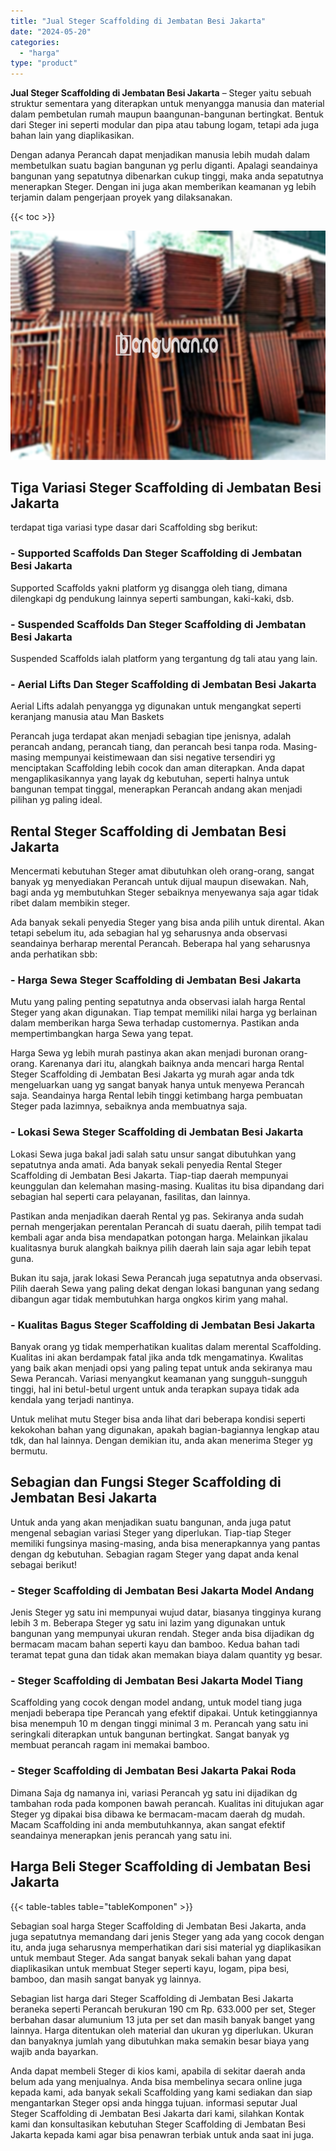 ```yaml
---
title: "Jual Steger Scaffolding di Jembatan Besi Jakarta"
date: "2024-05-20"
categories: 
  - "harga"
type: "product"
---
```


**Jual Steger Scaffolding di Jembatan Besi Jakarta** – Steger yaitu sebuah struktur sementara yang diterapkan untuk menyangga manusia dan material dalam pembetulan rumah maupun baangunan-bangunan bertingkat. Bentuk dari Steger ini seperti modular dan pipa atau tabung logam, tetapi ada juga bahan lain yang diaplikasikan.

Dengan adanya Perancah dapat menjadikan manusia lebih mudah dalam membetulkan suatu bagian bangunan yg perlu diganti. Apalagi seandainya bangunan yang sepatutnya dibenarkan cukup tinggi, maka anda sepatutnya menerapkan Steger. Dengan ini juga akan memberikan keamanan yg lebih terjamin dalam pengerjaan proyek yang dilaksanakan.

{{< toc >}}

![Jual Steger Scaffolding di Jembatan Besi Jakarta](/images/sewa-scaffolding-steger-13.png)

## Tiga Variasi Steger Scaffolding di Jembatan Besi Jakarta

terdapat tiga variasi type dasar dari Scaffolding sbg berikut:

### \- Supported Scaffolds Dan Steger Scaffolding di Jembatan Besi Jakarta

Supported Scaffolds yakni platform yg disangga oleh tiang, dimana dilengkapi dg pendukung lainnya seperti sambungan, kaki-kaki, dsb.

### \- Suspended Scaffolds Dan Steger Scaffolding di Jembatan Besi Jakarta

Suspended Scaffolds ialah platform yang tergantung dg tali atau yang lain.

### \- Aerial Lifts Dan Steger Scaffolding di Jembatan Besi Jakarta

Aerial Lifts adalah penyangga yg digunakan untuk mengangkat seperti keranjang manusia atau Man Baskets

Perancah juga terdapat akan menjadi sebagian tipe jenisnya, adalah perancah andang, perancah tiang, dan perancah besi tanpa roda. Masing-masing mempunyai keistimewaan dan sisi negative tersendiri yg menciptakan Scaffolding lebih cocok dan aman diterapkan. Anda dapat mengaplikasikannya yang layak dg kebutuhan, seperti halnya untuk bangunan tempat tinggal, menerapkan Perancah andang akan menjadi pilihan yg paling ideal.

## Rental Steger Scaffolding di Jembatan Besi Jakarta

Mencermati kebutuhan Steger amat dibutuhkan oleh orang-orang, sangat banyak yg menyediakan Perancah untuk dijual maupun disewakan. Nah, bagi anda yg membutuhkan Steger sebaiknya menyewanya saja agar tidak ribet dalam membikin steger.

Ada banyak sekali penyedia Steger yang bisa anda pilih untuk dirental. Akan tetapi sebelum itu, ada sebagian hal yg seharusnya anda observasi seandainya berharap merental Perancah. Beberapa hal yang seharusnya anda perhatikan sbb:

### \- Harga Sewa Steger Scaffolding di Jembatan Besi Jakarta

Mutu yang paling penting sepatutnya anda observasi ialah harga Rental Steger yang akan digunakan. Tiap tempat memiliki nilai harga yg berlainan dalam memberikan harga Sewa terhadap customernya. Pastikan anda mempertimbangkan harga Sewa yang tepat.

Harga Sewa yg lebih murah pastinya akan akan menjadi buronan orang-orang. Karenanya dari itu, alangkah baiknya anda mencari harga Rental Steger Scaffolding di Jembatan Besi Jakarta yg murah agar anda tdk mengeluarkan uang yg sangat banyak hanya untuk menyewa Perancah saja. Seandainya harga Rental lebih tinggi ketimbang harga pembuatan Steger pada lazimnya, sebaiknya anda membuatnya saja.

### \- Lokasi Sewa Steger Scaffolding di Jembatan Besi Jakarta

Lokasi Sewa juga bakal jadi salah satu unsur sangat dibutuhkan yang sepatutnya anda amati. Ada banyak sekali penyedia Rental Steger Scaffolding di Jembatan Besi Jakarta. Tiap-tiap daerah mempunyai keunggulan dan kelemahan masing-masing. Kualitas itu bisa dipandang dari sebagian hal seperti cara pelayanan, fasilitas, dan lainnya.

Pastikan anda menjadikan daerah Rental yg pas. Sekiranya anda sudah pernah mengerjakan perentalan Perancah di suatu daerah, pilih tempat tadi kembali agar anda bisa mendapatkan potongan harga. Melainkan jikalau kualitasnya buruk alangkah baiknya pilih daerah lain saja agar lebih tepat guna.

Bukan itu saja, jarak lokasi Sewa Perancah juga sepatutnya anda observasi. Pilih daerah Sewa yang paling dekat dengan lokasi bangunan yang sedang dibangun agar tidak membutuhkan harga ongkos kirim yang mahal.

### \- Kualitas Bagus Steger Scaffolding di Jembatan Besi Jakarta

Banyak orang yg tidak memperhatikan kualitas dalam merental Scaffolding. Kualitas ini akan berdampak fatal jika anda tdk mengamatinya. Kwalitas yang baik akan menjadi opsi yang paling tepat untuk anda sekiranya mau Sewa Perancah. Variasi menyangkut keamanan yang sungguh-sungguh tinggi, hal ini betul-betul urgent untuk anda terapkan supaya tidak ada kendala yang terjadi nantinya.

Untuk melihat mutu Steger bisa anda lihat dari beberapa kondisi seperti kekokohan bahan yang digunakan, apakah bagian-bagiannya lengkap atau tdk, dan hal lainnya. Dengan demikian itu, anda akan menerima Steger yg bermutu.

## Sebagian dan Fungsi Steger Scaffolding di Jembatan Besi Jakarta

Untuk anda yang akan menjadikan suatu bangunan, anda juga patut mengenal sebagian variasi Steger yang diperlukan. Tiap-tiap Steger memiliki fungsinya masing-masing, anda bisa menerapkannya yang pantas dengan dg kebutuhan. Sebagian ragam Steger yang dapat anda kenal sebagai berikut!

### \- Steger Scaffolding di Jembatan Besi Jakarta Model Andang

Jenis Steger yg satu ini mempunyai wujud datar, biasanya tingginya kurang lebih 3 m. Beberapa Steger yg satu ini lazim yang digunakan untuk bangunan yang mempunyai ukuran rendah. Steger anda bisa dijadikan dg bermacam macam bahan seperti kayu dan bamboo. Kedua bahan tadi teramat tepat guna dan tidak akan memakan biaya dalam quantity yg besar.

### \- Steger Scaffolding di Jembatan Besi Jakarta Model Tiang

Scaffolding yang cocok dengan model andang, untuk model tiang juga menjadi beberapa tipe Perancah yang efektif dipakai. Untuk ketinggiannya bisa menempuh 10 m dengan tinggi minimal 3 m. Perancah yang satu ini seringkali diterapkan untuk bangunan bertingkat. Sangat banyak yg membuat perancah ragam ini memakai bamboo.

### \- Steger Scaffolding di Jembatan Besi Jakarta Pakai Roda

Dimana Saja dg namanya ini, variasi Perancah yg satu ini dijadikan dg tambahan roda pada komponen bawah perancah. Kualitas ini ditujukan agar Steger yg dipakai bisa dibawa ke bermacam-macam daerah dg mudah. Macam Scaffolding ini anda membutuhkannya, akan sangat efektif seandainya menerapkan jenis perancah yang satu ini.

## Harga Beli Steger Scaffolding di Jembatan Besi Jakarta

{{< table-tables table="tableKomponen" >}}

Sebagian soal harga Steger Scaffolding di Jembatan Besi Jakarta, anda juga sepatutnya memandang dari jenis Steger yang ada yang cocok dengan itu, anda juga seharusnya memperhatikan dari sisi material yg diaplikasikan untuk membaut Steger. Ada sangat banyak sekali bahan yang dapat diaplikasikan untuk membuat Steger seperti kayu, logam, pipa besi, bamboo, dan masih sangat banyak yg lainnya.

Sebagian list harga dari Steger Scaffolding di Jembatan Besi Jakarta beraneka seperti Perancah berukuran 190 cm Rp. 633.000 per set, Steger berbahan dasar alumunium 13 juta per set dan masih banyak banget yang lainnya. Harga ditentukan oleh material dan ukuran yg diperlukan. Ukuran dan banyaknya jumlah yang dibutuhkan maka semakin besar biaya yang wajib anda bayarkan.

Anda dapat membeli Steger di kios kami, apabila di sekitar daerah anda belum ada yang menjualnya. Anda bisa membelinya secara online juga kepada kami, ada banyak sekali Scaffolding yang kami sediakan dan siap mengantarkan Steger opsi anda hingga tujuan. informasi seputar Jual Steger Scaffolding di Jembatan Besi Jakarta dari kami, silahkan Kontak kami dan konsultasikan kebutuhan Steger Scaffolding di Jembatan Besi Jakarta kepada kami agar bisa penawran terbiak untuk anda saat ini juga.

